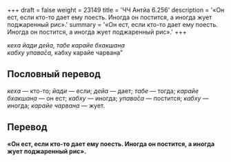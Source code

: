 +++
draft = false
weight = 23149
title = 'ЧЧ Антйа 6.256'
description = '«Он ест, если кто-то дает ему поесть. Иногда он постится, а иногда жует поджаренный рис».'
summary = '«Он ест, если кто-то дает ему поесть. Иногда он постится, а иногда жует поджаренный рис».'
+++

_кеха йади дейа,_ _табе карайе бхакшан̣а  
кабху упава̄са,_ кабху карайе чарван̣а”

## Пословный перевод

_кеха_ — кто-то; _йади_ — если; _дейа_ — дает; _табе_ — тогда; _карайе_ _бхакшан̣а_ — он ест; _кабху_ — иногда; _упава̄са_ — постится; _кабху_ — иногда; _карайе_ _чарван̣а_ — жует.

## Перевод

**«Он ест, если кто-то дает ему поесть. Иногда он постится, а иногда жует поджаренный рис».**
